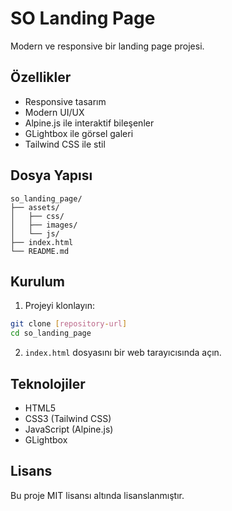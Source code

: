 # SO Landing Page

Modern ve responsive bir landing page projesi.

## Özellikler

- Responsive tasarım
- Modern UI/UX
- Alpine.js ile interaktif bileşenler
- GLightbox ile görsel galeri
- Tailwind CSS ile stil

## Dosya Yapısı

```
so_landing_page/
├── assets/
│   ├── css/
│   ├── images/
│   └── js/
├── index.html
└── README.md
```

## Kurulum

1. Projeyi klonlayın:
```bash
git clone [repository-url]
cd so_landing_page
```

2. `index.html` dosyasını bir web tarayıcısında açın.

## Teknolojiler

- HTML5
- CSS3 (Tailwind CSS)
- JavaScript (Alpine.js)
- GLightbox

## Lisans

Bu proje MIT lisansı altında lisanslanmıştır. 